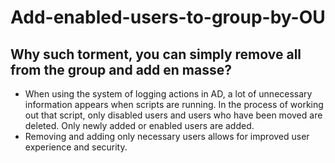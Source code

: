 # Add-enabled-users-to-group-by-OU
## Why such torment, you can simply remove all from the group and add en masse?
- When using the system of logging actions in AD, a lot of unnecessary information appears when scripts are running. In the process of working out that script, only disabled users and users who have been moved are deleted. Only newly added or enabled users are added.
- Removing and adding only necessary users allows for improved user experience and security.
